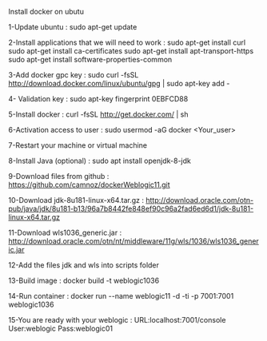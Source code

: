 Install docker on ubutu

1-Update ubuntu : 
sudo apt-get update

2-Install applications that we will need to work : 
sudo apt-get install curl
sudo apt-get install ca-certificates
sudo apt-get install apt-transport-https
sudo apt-get install software-properties-common

3-Add docker gpc key : 
sudo curl -fsSL http://download.docker.com/linux/ubuntu/gpg | sudo apt-key add -

4- Validation key : 
sudo apt-key fingerprint 0EBFCD88

5-Install docker : 
curl -fsSL http://get.docker.com/ | sh

6-Activation access to user : 
sudo usermod -aG docker <Your_user>

7-Restart your machine or virtual machine

8-Install Java (optional) : 
sudo apt install openjdk-8-jdk

9-Download files from github : 
https://github.com/camnoz/dockerWeblogic11.git

10-Download jdk-8u181-linux-x64.tar.gz : 
http://download.oracle.com/otn-pub/java/jdk/8u181-b13/96a7b8442fe848ef90c96a2fad6ed6d1/jdk-8u181-linux-x64.tar.gz

11-Download wls1036_generic.jar : 
http://download.oracle.com/otn/nt/middleware/11g/wls/1036/wls1036_generic.jar

12-Add the files jdk and wls into scripts folder

13-Build image : 
docker build -t weblogic1036 <your path>

14-Run container : 
docker run --name weblogic11 -d -ti -p 7001:7001 weblogic1036

15-You are ready with your weblogic : 
URL:localhost:7001/console
User:weblogic
Pass:weblogic01
